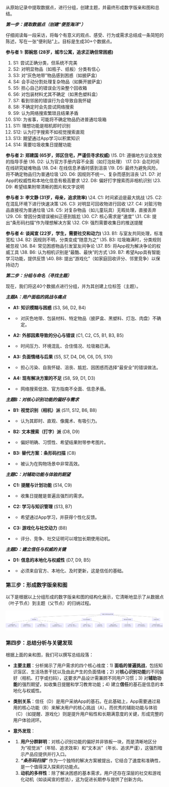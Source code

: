 从原始记录中提取数据点，进行分组，创建主题，并最终形成数字版亲和图和总结。

***第一步：提取数据点（创建“便签海洋”）***

仔细阅读每一段采访，将每个有意义的观点、感受、行为或需求总结成一条简短的陈述，写在一张“便利贴”上。目标是生成30+个数据点。

**参与者 1: 郭婉悠 (28岁，城市公寓，追求正确但常困惑)**

1. S1: 尝试正确分类，但系统不完美
2. S2: 对明显物品（如瓶子、纸板）分类有信心
3. S3: 对“灰色地带”物品感到困惑（如披萨盒）
4. S4: 会手动分割处理复杂物品（如撕开披萨盒）
5. S5: 担心自己的错误会污染整个回收箱
6. S6: 对包装材料尤其不确定（如黑色塑料盒）
7. S7: 看到邻居的错误行为会导致自我怀疑
8. S8: 不确定时会先尝试网络搜索
9. S9: 认为网络搜索繁琐且结果矛盾
10. S10: 为省事，可能将不确定物品扔进普通垃圾箱
11. S11: 理想功能是相机即时识别
12. S12: 认为打字搜索不如视觉搜索直观
13. S13: 期望通过App学习以积累知识
14. S14: 需要垃圾收集日提醒功能

**参与者 2: 郑建国 (65岁，郊区住宅，严谨但寻求权威)**
 \15. D1: 遵循地方议会发放的指导手册
 \16. D2: 认为官方手册内容不全面（如灯泡处理）
 \17. D3: 会花时间在线研究疑难物品
 \18. D4: 在线信息矛盾时感到沮丧
 \19. D5: 最终为避免风险，将不确定物品归为普通垃圾
 \20. D6: 因规则不统一、复杂而感到沮丧
 \21. D7: 对App的权威性和本地化信息有极高要求
 \22. D8: 偏好打字搜索而非相机识别
 \23. D9: 希望结果附带清晰的图片和文字说明

**参与者 3: 李文静 (31岁，母亲，追求效率)**
 \24. C1: 时间紧迫是最大挑战
 \25. C2: 在混乱环境下进行快速决策
 \26. C3: 对明显可回收物进行回收
 \27. C4: 对脏污物品直接视为普通垃圾
 \28. C5: 对复杂物品（如儿童玩具）无暇处理，直接丢弃
 \29. C6: 曾因分类错误被纠正感到尴尬
 \30. C7: 核心需求是“速度”
 \31. C8: 提出“条形码扫描”作为理想解决方案
 \32. C9: 强烈需要收集日的推送提醒

**参与者 4: 谈闻宣 (22岁，学生，需要社交和动力)**
 \33. B1: 与室友共同处理，标准宽松
 \34. B2: 因规则不明，分类变成“随意为之”
 \35. B3: 垃圾箱满时，分类规则被忽视
 \36. B4: 常见困惑物品引发室友间争论
 \37. B5: 将App视为解决争论的权威工具
 \38. B6: 认为相机识别是“最酷、最快”的方式
 \39. B7: 希望App具有智能学习功能，提供反馈
 \40. B8: 提出“游戏化”（如家庭回收评分、邻里竞争）以保持动力



***第二步：分组与命名（寻找主题）***

现在，我们将这40个数据点进行分组，并为其创建上位标签（主题）。

***主题A：用户面临的挑战与痛点***

- **A1:** **知识模糊与困惑** (S3, S6, D2, B4) 

- - 对灰色地带、包装材料、特定物品（披萨盒、黑塑料、灯泡、肉盘）不确定。

- **A2:** **外部因素导致的分心与错误** (C1, C2, C5, B1, B3, B5) 

- - 时间压力、环境混乱、合住情况、垃圾箱已满。

- **A3:** **负面情绪与后果** (S5, S7, D4, D6, C6, D5, S10)     

- - 担心污染、自我怀疑、沮丧、尴尬、因困惑而选择“最安全”的错误做法。

- **A4:** **现有解决方案的不足** (S8, S9, D1, D3) 

- - 网络搜索低效、官方指南不全面、信息矛盾。

***主题B：对核心识别功能的偏好与需求***

- **B1:** **视觉识别（相机）派** (S11, S12, B6, B8) 

- - 认为其即时、直观、像魔术、有吸引力。

- **B2:** **文本搜索（打字）派** (D8, D9) 

- - 偏好明确、习惯性、希望结果附带参考图片。

- **B3:** **替代方案：条形码扫描** (C8) 

- - 被认为在购物场景中非常高效。

***主题C：对辅助功能与体验的期望***

- **C1:** **提醒与计划功能** (S14, C9) 

- - 收集日提醒是普遍且强烈的需求。

- **C2:** **学习与知识管理** (S13, B7) 

- - 希望通过App学习，并获得个性化反馈。

- **C3:** **游戏化与社交动力** (B8) 

- - 评分、竞争、社交证明可以增加长期使用动机。

***主题D：建立信任与权威的关键***

- **D1:** **信息的本地化与权威性** (D7, D9, B5) 

- - 必须来自官方、本地化、及时更新，这是信任的基础。



### 第三步：形成数字版亲和图

以下是根据以上分组形成的数字版亲和图的结构化展示，它清晰地显示了从数据点（叶子节点）到主题（父节点）的归纳过程。

![image-20251030175025053](./assets/image-20251030175025053.png)



### 第四步：总结分析与关键发现

根据上面的亲和图，我们可以撰写总结段落：

- **主要主题**：分析揭示了用户需求的四个核心维度：1) **面临的普遍挑战**，包括知识盲区、生活场景干扰以及由此产生的负面情绪；2) 对**核心识别功能**的不同偏好（相机、打字或扫码），这要求产品设计需兼顾不同用户习惯；3) 对**辅助功能**的强烈期望，如收集日提醒和学习教育功能；4) 建立**信任**的基石是信息的本地化与权威性。

- **类别关系**：信任（D）是用户采纳App的基石。在此基础上，App需要通过易用的核心功能（B）来解决用户的核心挑战（A）。而优秀的辅助功能与体验（C）（如提醒、游戏化）则是提升用户粘性和长期满意度的关键，形成完整的用户体验闭环。

- **意外发现**：

- 1. **用户分群鲜明**：对核心识别功能的偏好并非铁板一块，而是清晰地区分为“视觉派”（年轻、追求效率）和“文本派”（年长、追求严谨），这强烈暗示产品应提供并行入口。
  2. ***“条形码扫描”*** 作为一个独特的解决方案被提出，它结合了速度和准确性，是一个值得深入探索的功能点。
  3. **动机的多样性**：除了解决困惑的基本需求，用户还存在深层的社交和游戏化动机（如谈闻宣的想法），这为促进长期参与提供了创新方向。

 